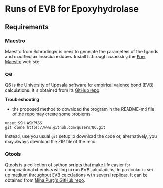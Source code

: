# Runs of EVB for Epoxyhydrolase

## Requirements

### Maestro

Maestro from Schrodinger is need to generate the parameters of the ligands and modified aminoacid residues. Install it through accessing the [Free Maestro](https://www.schrodinger.com/freemaestro) web site. 

### Q6

Q6 is the University of Uppsala software for empirical valence bond (EVB) calculations. It is obtained from its [GitHub repo](https://github.com/qusers/Q6). 

**Troubleshooting**

* the proposed method to download the program in the README-md file of the repo may create some problems. 
```
unset SSH_ASKPASS
git clone https://www.github.com/qusers/Q6.git
```
Instead, use you usual `git` setup to download the code or, alternatively, you may always download the ZIP file of the repo. 


### Qtools

Qtools is a collection of python scripts that make life easier for computational chemists willing to run EVB calculations, in particular to set up medium throughput EVB calculations with several replicas. It can be obtained from [Miha Purg's GitHub repo](https://github.com/mpurg/qtools).